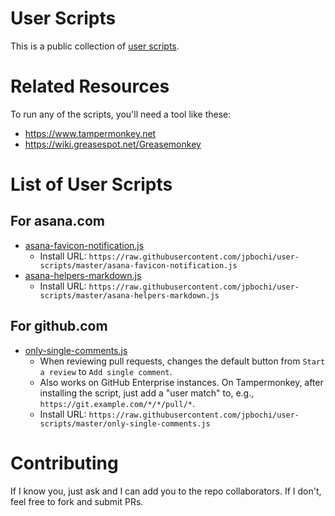 # User Scripts

This is a public collection of [user scripts](https://en.wikipedia.org/wiki/Userscript).

# Related Resources

To run any of the scripts, you'll need a tool like these:

- https://www.tampermonkey.net
- https://wiki.greasespot.net/Greasemonkey

# List of User Scripts

## For asana.com

- [asana-favicon-notification.js](./asana-favicon-notification.js)
  - Install URL: `https://raw.githubusercontent.com/jpbochi/user-scripts/master/asana-favicon-notification.js`
- [asana-helpers-markdown.js](./asana-helpers-markdown.js)
  - Install URL: `https://raw.githubusercontent.com/jpbochi/user-scripts/master/asana-helpers-markdown.js`

## For github.com

- [only-single-comments.js](./only-single-comments.js)
  - When reviewing pull requests, changes the default button from `Start a review` to `Add single comment`.
  - Also works on GitHub Enterprise instances. On Tampermonkey, after installing the script, just add a "user match" to, e.g., `https://git.example.com/*/*/pull/*`.
  - Install URL: `https://raw.githubusercontent.com/jpbochi/user-scripts/master/only-single-comments.js`

# Contributing

If I know you, just ask and I can add you to the repo collaborators. If I don't, feel free to fork and submit PRs.
